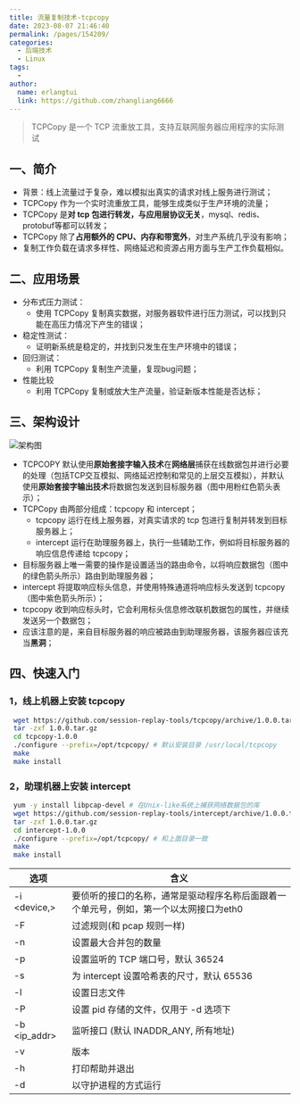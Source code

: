 ```yaml
---
title: 流量复制技术-tcpcopy
date: 2023-08-07 21:46:40
permalink: /pages/154209/
categories:
  - 后端技术
  - Linux
tags:
  - 
author: 
  name: erlangtui
  link: https://github.com/zhangliang6666
---
```


> TCPCopy 是一个 TCP 流重放工具，支持互联网服务器应用程序的实际测试
<!-- more -->
## 一、简介
* 背景：线上流量过于复杂，难以模拟出真实的请求对线上服务进行测试；
* TCPCopy 作为一个实时流重放工具，能够生成类似于生产环境的流量；
* TCPCopy 是**对 tcp 包进行转发，与应用层协议无关**，mysql、redis、protobuf等都可以转发；
* TCPCopy 除了**占用额外的 CPU、内存和带宽外**，对生产系统几乎没有影响；
* 复制工作负载在请求多样性、网络延迟和资源占用方面与生产工作负载相似。

## 二、应用场景
* 分布式压力测试：
  * 使用 TCPCopy 复制真实数据，对服务器软件进行压力测试，可以找到只能在高压力情况下产生的错误；
* 稳定性测试：
  * 证明新系统是稳定的，并找到只发生在生产环境中的错误；
* 回归测试：
  * 利用 TCPCopy 复制生产流量，复现bug问题；
* 性能比较
  * 利用 TCPCopy 复制或放大生产流量，验证新版本性能是否达标；

## 三、架构设计
![架构图](/img/tcpcopy.png)

* TCPCOPY 默认使用**原始套接字输入技术**在**网络层**捕获在线数据包并进行必要的处理（包括TCP交互模拟、网络延迟控制和常见的上层交互模拟），并默认使用**原始套接字输出技术**将数据包发送到目标服务器（图中用粉红色箭头表示）；
* TCPCopy 由两部分组成：tcpcopy 和 intercept；
  * tcpcopy 运行在线上服务器，对真实请求的 tcp 包进行复制并转发到目标服务器上；
  * intercept 运行在助理服务器上，执行一些辅助工作，例如将目标服务器的响应信息传递给 tcpcopy；
* 目标服务器上唯一需要的操作是设置适当的路由命令，以将响应数据包（图中的绿色箭头所示）路由到助理服务器；
* intercept 将提取响应标头信息，并使用特殊通道将响应标头发送到 tcpcopy（图中紫色箭头所示）；
* tcpcopy 收到响应标头时，它会利用标头信息修改联机数据包的属性，并继续发送另一个数据包；
* 应该注意的是，来自目标服务器的响应被路由到助理服务器，该服务器应该充当**黑洞**；

## 四、快速入门
### 1，线上机器上安装 tcpcopy
```bash
 wget https://github.com/session-replay-tools/tcpcopy/archive/1.0.0.tar.gz
 tar -zxf 1.0.0.tar.gz
 cd tcpcopy-1.0.0
 ./configure --prefix=/opt/tcpcopy/ # 默认安装目录 /usr/local/tcpcopy
 make
 make install
```
### 2，助理机器上安装 intercept
```bash
 yum -y install libpcap-devel # 在Unix-like系统上捕获网络数据包的库
 wget https://github.com/session-replay-tools/intercept/archive/1.0.0.tar.gz
 tar -zxf 1.0.0.tar.gz
 cd intercept-1.0.0
 ./configure --prefix=/opt/tcpcopy/ # 和上面目录一致
 make
 make install
```
<!-- 
配置拦截选项
--single            run intercept at non-distributed mode
--with-pfring=PATH  set path to PF_RING library sources
--with-debug        compile intercept with debug support (saved in a log file)

配置 tcpcopy 的选项
--offline                   replay TCP streams from the pcap file
--pcap-capture              capture packets at the data link
--pcap-send                 send packets at the data link layer instead of the IP layer
--with-pfring=PATH          set path to PF_RING library sources
--set-protocol-module=PATH  set tcpcopy to work for an external protocol module
--single                    if intercept and tcpcopy are both configured with "--single" option, 
                            only one tcpcopy works together with intercept, 
                            and better performance is achieved.
--with-tcmalloc             use tcmalloc instead of malloc
--with-debug                compile tcpcopy with debug support (saved in a log file)
运行 TCPCopy
假设 tcpcopy 和 intercept 都配置了“./configure”。

1） 在运行服务器应用程序的目标服务器上：
  Set route commands appropriately to route response packets to the assistant server

  For example:

     Assume 61.135.233.161 is the IP address of the assistant server. We set the 
     following route command to route all responses to the 62.135.200.x's clients 
     to the assistant server.

       route add -net 62.135.200.0 netmask 255.255.255.0 gw 61.135.233.161
2） 在运行拦截的助手服务器上（需要 root 权限或CAP_NET_RAW功能）：
   ./intercept -F <filter> -i <device,>
   
   Note that the filter format is the same as the pcap filter.
   For example:
   
      ./intercept -i eth0 -F 'tcp and src port 8080' -d
      
      intercept will capture response packets of the TCP based application which listens
      on port 8080 from device eth0 
3） 在联机源服务器上（需要 root 权限或CAP_NET_RAW功能）：
  ./tcpcopy -x localServerPort-targetServerIP:targetServerPort -s <intercept server,> 
  [-c <ip range,>]
  
  For example(assume 61.135.233.160 is the IP address of the target server):

    ./tcpcopy -x 80-61.135.233.160:8080 -s 61.135.233.161 -c 62.135.200.x
    
    tcpcopy would capture port '80' packets on current server, change client IP address 
    to one of 62.135.200.x series, send these packets to the target port '8080' of the 
    target server '61.135.233.160', and connect 61.135.233.161 for asking intercept to 
    pass response packets to it.
    
    Although "-c" parameter is optional, it is set here in order to simplify route 
    commands.
注意
它仅在Linux上进行测试（内核2.6或更高版本）
TCPCopy 可能会丢失数据包，从而丢失请求
需要根权限或CAP_NET_RAW功能（例如setcap CAP_NET_RAW=ep tcpcopy）
TCPCopy 现在仅支持客户端启动的连接
TCPCopy 不支持使用 SSL/TLS 的服务器应用程序的重放
有关 MySQL 会话重播，请参阅 https://github.com/session-replay-tools
不应在助理服务器上设置ip_forward
请执行 “./tcpcopy -h” 或 “./intercept -h” 以获取更多详细信息。
影响因素
有几个因素可能会影响TCPCopy，这将在以下各节中详细介绍。

1. 捕获界面
默认情况下，TCPcopy 利用原始套接字输入接口在联机服务器上的网络层捕获数据包。系统繁忙时，系统内核可能会丢失一些数据包。

如果使用“--pcap-capture”配置 tcpcopy，则 tcpcopy 可以在数据链路层捕获数据包，也可以过滤内核中的数据包。使用 PF_RING，tcpcopy 在使用 pcap 捕获时会丢失更少的数据包。

也许捕获请求的最佳方法是通过交换机镜像入口数据包，然后通过负载均衡器将巨大的流量划分到多台计算机。

2. 发送接口
默认情况下，TCPcopy 利用原始套接字输出接口将网络层的数据包发送到目标服务器。 如果要避免ip_conntrack问题或获得更好的性能，请使用“--pcap-send”配置 tcpcopy，然后使用适当的参数，tcpcopy 可以在数据链路层将数据包发送到目标服务器。

3.在前往目标服务器的途中
当数据包通过 tcpcopy 发送时，在到达目标服务器之前可能会遇到许多挑战。由于数据包中的源IP地址仍然是最终用户的IP地址（默认情况下），而不是在线服务器的IP地址，因此某些安全设备可能会将其视为无效或伪造的数据包并将其丢弃。在这种情况下，当您使用 tcpdump 捕获目标服务器上的数据包时，不会捕获来自预期最终用户的数据包。要了解您是否处于这种情况，您可以选择同一网段中的目标服务器进行测试。如果数据包可以在同一网段中成功发送到目标服务器，但跨网段未成功发送，则数据包可能会中途丢弃。

为了解决这个问题，我们建议在同一网段的服务器上部署tcpcopy，目标应用程序和拦截。在同一网段中的代理的帮助下，还有另一种解决方案。TCPcopy 可以将数据包发送到代理，然后代理会将相应的请求发送到另一个网段中的目标服务器。

请注意，在同一段中的一个虚拟机上部署目标服务器的应用程序可能会面临上述问题。

4. 目标服务器的操作系统
目标服务器可以设置 rpfilter，这将检查数据包中的源 IP 地址是否是伪造的。如果是，数据包将在网络层丢弃。

如果目标服务器无法接收任何请求，尽管目标服务器上的 tcpdump 可以捕获数据包，则应检查是否有任何相应的 rpfilter 设置。如果设置，则必须删除相关设置，以使数据包通过网络层。

还有其他原因导致 tcpcopy 无法正常工作，例如 iptables 设置问题。

5. 目标服务器上的应用程序
目标服务器上的应用程序可能无法及时处理所有请求。一方面，应用程序中的错误可能会使请求长时间没有响应。另一方面，TCP 层以上的某些协议可能只处理套接字缓冲区中的第一个请求，而将套接字缓冲区中的剩余请求保留为未处理。

6. 助理服务器的操作系统
您不应ip_forward设置为 true，否则助理服务器无法充当黑洞。

-x <transfer,> use <transfer,> to specify the IPs and ports of the source and target
               servers. Suppose 'sourceIP' and 'sourcePort' are the IP and port
               number of the source server you want to copy from, 'targetIP' and
               'targetPort' are the IP and port number of the target server you want
               to send requests to, the format of <transfer,> could be as follows:
               'sourceIP:sourcePort-targetIP:targetPort,...'. Most of the time,
               sourceIP could be omitted and thus <transfer,> could also be:
               'sourcePort-targetIP:targetPort,...'. As seen, the IP address and the
               port number are segmented by ':' (colon), the sourcePort and the
               targetIP are segmented by '-', and two 'transfer's are segmented by
               ',' (comma). For example, './tcpcopy -x 80-192.168.0.2:18080' would
               copy requests from port '80' on current server to the target port
               '18080' of the target IP '192.168.0.2'.
-H <ip_addr>   change the localhost IP address to the given IP address
-c <ip_addr,>  change the client IP to one of IP addresses when sending to the
               target server. For example,
               './tcpcopy -x 8080-192.168.0.2:8080 -c 62.135.200.x' would copy
               requests from port '8080' of current online server to the target port
               '8080' of target server '192.168.0.2' and modify the client IP to be
               one of net 62.135.200.0/24.
-n <num>       use <num> to set the replication times when you want to get a
               copied data stream that is several times as large as the online data.
               The maximum value allowed is 1023. As multiple copying is based on
               port number modification, the ports may conflict with each other,
               in particular in intranet applications where there are few source IPs
               and most connections are short. Thus, tcpcopy would perform better
               when less copies are specified. For example,
               './tcpcopy -x 80-192.168.0.2:8080 -n 3' would copy data flows from
               port 80 on the current server, generate data stream that is three
               times as large as the source data, and send these requests to the
               target port 8080 on '192.168.0.2'.
-f <num>       use this parameter to control the port number modification process
               and reduce port conflications when multiple tcpcopy instances are
               running. The value of <num> should be different for different tcpcopy
               instances. The maximum value allowed is 1023.
-m <num>       set the maximum memory allowed to use for tcpcopy in megabytes,
               to prevent tcpcopy occupying too much memory and influencing the
               online system. When the memory exceeds this limit, tcpcopy would quit
               automatically. The parameter is effective only when the kernel
               version is 2.6.32 or above. The default value is 1024.
-M <num>       MTU value sent to backend (default 1500)
-D <num>       MSS value sent back(default 1460)
-R <num>       set default rtt value
-U <num>       set user session pool size in kilobytes(default 1).
               The maximum value allowed is 63.
-C <num>       | parallel connections between tcpcopy and intercept.
               The maximum value allowed is 11(default 2 connections).
-s <server,>   intercept 服务列表，形如：ip_addr1:port1, ip_addr2:port2, ...
-t <num>       |  设置会话的超时时间。在超时时间后 tcpcopy 还没收到目标服务器的返回，该会话将被丢弃。当来自目标服务器的响应较慢或应用程序协议基于上下文时，应该设置更大的值。默认值 120 seconds.
-k <num>       |  设置会话保持的超时时间
-l <file>      |  设置日志文件
-r <num>       |  设置会话传输百分比 (integer range:1~100)
-p <num>       |  设置目标服务器的监听端口，默认值 36524.
-P <file>      |  设置 pid 存储的文件，仅用于 -d 选项下
-O             |  仅回放全会话
-g             |  慢慢回放 gradully
-v             |  版本
-h             |  打印帮助并退出
-d             |  以守护进程的方式运行


 -->

选项|含义
----|----
 -i <device,>  |  要侦听的接口的名称，通常是驱动程序名称后面跟着一个单元号，例如，第一个以太网接口为eth0
-F <filter>    |  过滤规则(和 pcap 规则一样)
-n <num>       |  设置最大合并包的数量
-p <num>       |  设置监听的 TCP 端口号，默认 36524
-s <num>       |  为 intercept 设置哈希表的尺寸，默认 65536
-l <file>      |  设置日志文件
-P <file>      |  设置 pid 存储的文件，仅用于 -d 选项下
-b <ip_addr>   |  监听接口 (默认 INADDR_ANY, 所有地址)
-v             |  版本
-h             |  打印帮助并退出
-d             |  以守护进程的方式运行
